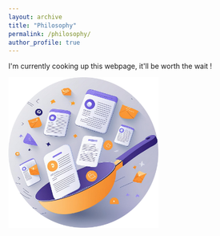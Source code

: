 ```yaml
---
layout: archive
title: "Philosophy"
permalink: /philosophy/
author_profile: true
---
```



I'm currently cooking up this webpage, it'll be worth the wait !

<img src="/images/cooking_cut.jpg" alt="cooking" width="300">